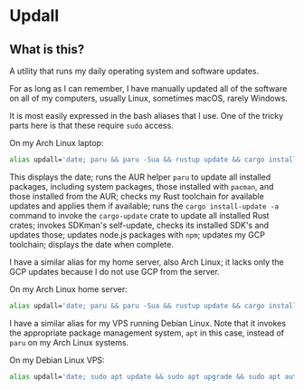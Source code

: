 # Updall

## What is this?

A utility that runs my daily operating system and software updates.  

For as long as I can remember, I have manually updated all of the software on all of my computers, usually Linux, sometimes macOS, rarely Windows.  

It is most easily expressed in the bash aliases that I use. One of the tricky parts here is that these require `sudo` access.

On my Arch Linux laptop:

```bash
alias updall='date; paru && paru -Sua && rustup update && cargo install-update -a && sdk selfupdate && sdk update && sdk upgrade && npm update -g && cd && gcloud components update && date'
```

This displays the date; runs the AUR helper `paru` to update all installed packages, including system packages, those installed with `pacman`, and those installed from the AUR; checks my Rust toolchain for available updates and applies them if available; runs the `cargo install-update -a` command to invoke the `cargo-update` crate to update all installed Rust crates; invokes SDKman's self-update, checks its installed SDK's and updates those; updates node.js packages with `npm`; updates my GCP toolchain; displays the date when complete.  

I have a similar alias for my home server, also Arch Linux; it lacks only the GCP updates because I do not use GCP from the server.

On my Arch Linux home server:

```bash
alias updall='date; paru && paru -Sua && rustup update && cargo install-update -a && sdk selfupdate && sdk update && sdk upgrade && npm update -g; date'
```

I have a similar alias for my VPS running Debian Linux. Note that it invokes the appropriate package management system, `apt` in this case, instead of `paru` on my Arch Linux systems.

On my Debian Linux VPS:

```bash
alias updall='date; sudo apt update && sudo apt upgrade && sudo apt autoremove && rustup update && cargo install-update -a && sdk selfupdate && sdk update && sdk upgrade && npm update -g; date'
```
